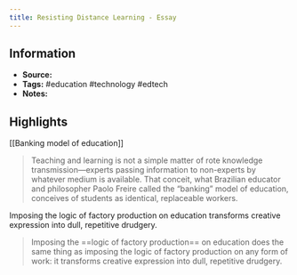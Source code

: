 ```yaml
---
title: Resisting Distance Learning - Essay
---
```

## Information
- **Source:** 
- **Tags:** #education #technology #edtech
- **Notes:** 

## Highlights
[[Banking model of education]]
> Teaching and learning is not a simple matter of rote knowledge transmission—experts passing information to non-experts by whatever medium is available. That conceit, what Brazilian educator and philosopher Paolo Freire called the “banking” model of education, conceives of students as identical, replaceable workers.

Imposing the logic of factory production on education transforms creative expression into dull, repetitive drudgery.
> Imposing the ==logic of factory production== on education does the same thing as imposing the logic of factory production on any form of work: it transforms creative expression into dull, repetitive drudgery.